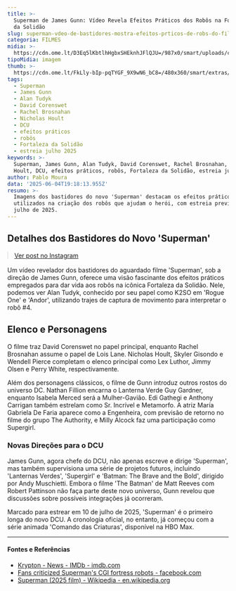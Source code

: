 ```yaml
---
title: >-
  Superman de James Gunn: Vídeo Revela Efeitos Práticos dos Robôs na Fortaleza
  da Solidão
slug: superman-vdeo-de-bastidores-mostra-efeitos-prticos-de-robs-do-filme-veja
categoria: FILMES
midia: >-
  https://cdn.ome.lt/D3Eq5lKbtlhHgbxSHEknhJFlQJU=/987x0/smart/uploads/conteudo/fotos/superman-nao-vai-salvar-dc_BBKgtye.png
tipoMidia: imagem
thumb: >-
  https://cdn.ome.lt/FkLly-bIp-pqTYGF_9X9wN6_bC8=/480x360/smart/extras/conteudos/superman-nao-vai-salvar-dc_lOK6nDz.png
tags:
  - Superman
  - James Gunn
  - Alan Tudyk
  - David Corenswet
  - Rachel Brosnahan
  - Nicholas Hoult
  - DCU
  - efeitos práticos
  - robôs
  - Fortaleza da Solidão
  - estreia julho 2025
keywords: >-
  Superman, James Gunn, Alan Tudyk, David Corenswet, Rachel Brosnahan, Nicholas
  Hoult, DCU, efeitos práticos, robôs, Fortaleza da Solidão, estreia julho 2025
author: Pablo Moura
data: '2025-06-04T19:18:13.955Z'
resumo: >-
  Imagens dos bastidores do novo 'Superman' destacam os efeitos práticos
  utilizados na criação dos robôs que ajudam o herói, com estreia prevista para
  julho de 2025.
---
```


## Detalhes dos Bastidores do Novo 'Superman'

<blockquote class="instagram-media" data-instgrm-permalink="https://www.instagram.com/reel/DKfOTeivOB4/" data-instgrm-version="14" style="width:100%; max-width:540px; margin:1rem auto;"><a href="https://www.instagram.com/reel/DKfOTeivOB4/">Ver post no Instagram</a></blockquote>

Um vídeo revelador dos bastidores do aguardado filme 'Superman', sob a direção de James Gunn, oferece uma visão fascinante dos efeitos práticos empregados para dar vida aos robôs na icônica Fortaleza da Solidão. Nele, podemos ver Alan Tudyk, conhecido por seu papel como K2SO em 'Rogue One' e 'Andor', utilizando trajes de captura de movimento para interpretar o robô #4.

## Elenco e Personagens

O filme traz David Corenswet no papel principal, enquanto Rachel Brosnahan assume o papel de Lois Lane. Nicholas Hoult, Skyler Gisondo e Wendell Pierce completam o elenco principal como Lex Luthor, Jimmy Olsen e Perry White, respectivamente.

Além dos personagens clássicos, o filme de Gunn introduz outros rostos do universo DC. Nathan Fillion encarna o Lanterna Verde Guy Gardner, enquanto Isabela Merced será a Mulher-Gavião. Edi Gathegi e Anthony Carrigan também estrelam como Sr. Incrível e Metamorfo. A atriz María Gabriela De Faria aparece como a Engenheira, com previsão de retorno no filme do grupo The Authority, e Milly Alcock faz uma participação como Supergirl.

### Novas Direções para o DCU

James Gunn, agora chefe do DCU, não apenas escreve e dirige 'Superman', mas também supervisiona uma série de projetos futuros, incluindo 'Lanternas Verdes', 'Supergirl' e 'Batman: The Brave and the Bold', dirigido por Andy Muschietti. Embora o filme 'The Batman' de Matt Reeves com Robert Pattinson não faça parte deste novo universo, Gunn revelou que discussões sobre possíveis integrações já ocorreram.

Marcado para estrear em 10 de julho de 2025, 'Superman' é o primeiro longa do novo DCU. A cronologia oficial, no entanto, já começou com a série animada 'Comando das Criaturas', disponível na HBO Max.

---

#### Fontes e Referências

- [Krypton - News - IMDb - imdb.com](https://www.imdb.com/name/nm11419034/news/)
- [Fans criticized Superman's CGI fortress robots - facebook.com](https://www.facebook.com/groups/508209411683243/posts/688606223643560/)
- [Superman (2025 film) - Wikipedia - en.wikipedia.org](https://en.wikipedia.org/wiki/Superman_(2025_film))
